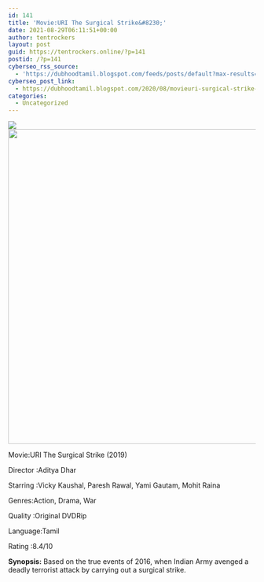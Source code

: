 ```yaml
---
id: 141
title: 'Movie:URI The Surgical Strike&#8230;'
date: 2021-08-29T06:11:51+00:00
author: tentrockers
layout: post
guid: https://tentrockers.online/?p=141
postid: /?p=141
cyberseo_rss_source:
  - 'https://dubhoodtamil.blogspot.com/feeds/posts/default?max-results=150&start-index=151'
cyberseo_post_link:
  - https://dubhoodtamil.blogspot.com/2020/08/movieuri-surgical-strike-2019-director.html
categories:
  - Uncategorized
---
```

<div class="media_block">
  <img src="https://1.bp.blogspot.com/-Tw58trF08Mk/Xyo0f85-mTI/AAAAAAAAA-s/44dvViYo4nM5DV0VLrYfKETHw8PSKXMTACLcBGAsYHQ/s72-c/images%2B%252815%2529.jpeg" class="media_thumbnail" />
</div>

<div class="separator">
  <a href="https://1.bp.blogspot.com/-Tw58trF08Mk/Xyo0f85-mTI/AAAAAAAAA-s/44dvViYo4nM5DV0VLrYfKETHw8PSKXMTACLcBGAsYHQ/s666/images%2B%252815%2529.jpeg"><img border="0" data-original-height="666" data-original-width="461" height="640" src="https://1.bp.blogspot.com/-Tw58trF08Mk/Xyo0f85-mTI/AAAAAAAAA-s/44dvViYo4nM5DV0VLrYfKETHw8PSKXMTACLcBGAsYHQ/s640/images%2B%252815%2529.jpeg" /></a>
</div>

Movie:URI The Surgical Strike (2019)

<div readability="20">
  Director<span> </span>:Aditya Dhar&nbsp;</p> 
  
  <p>
    Starring<span> </span>:Vicky Kaushal, Paresh Rawal, Yami Gautam, Mohit Raina
  </p>
  
  <p>
    Genres:Action, Drama, War
  </p>
  
  <p>
    Quality<span> </span>:Original DVDRip&nbsp;
  </p>
  
  <p>
    Language:Tamil&nbsp;
  </p>
  
  <p>
    Rating<span> </span>:8.4/10&nbsp;
  </p>
  
  <p>
    <b>Synopsis:</b> Based on the true events of 2016, when Indian Army avenged a deadly terrorist attack by carrying out a surgical strike.
  </p>
</div>
